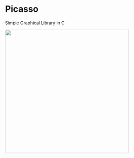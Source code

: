 # Picasso
Simple Graphical Library in C

<img src="https://github.com/user-attachments/assets/1c7fc9d0-8e40-4785-ba9c-23ddf579bf65" width="400" />


